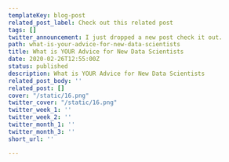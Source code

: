 ```yaml
---
templateKey: blog-post
related_post_label: Check out this related post
tags: []
twitter_announcement: I just dropped a new post check it out.
path: what-is-your-advice-for-new-data-scientists
title: What is YOUR Advice for New Data Scientists
date: 2020-02-26T12:55:00Z
status: published
description: What is YOUR Advice for New Data Scientists
related_post_body: ''
related_post: []
cover: "/static/16.png"
twitter_cover: "/static/16.png"
twitter_week_1: ''
twitter_week_2: ''
twitter_month_1: ''
twitter_month_3: ''
short_url: ''

---
```

